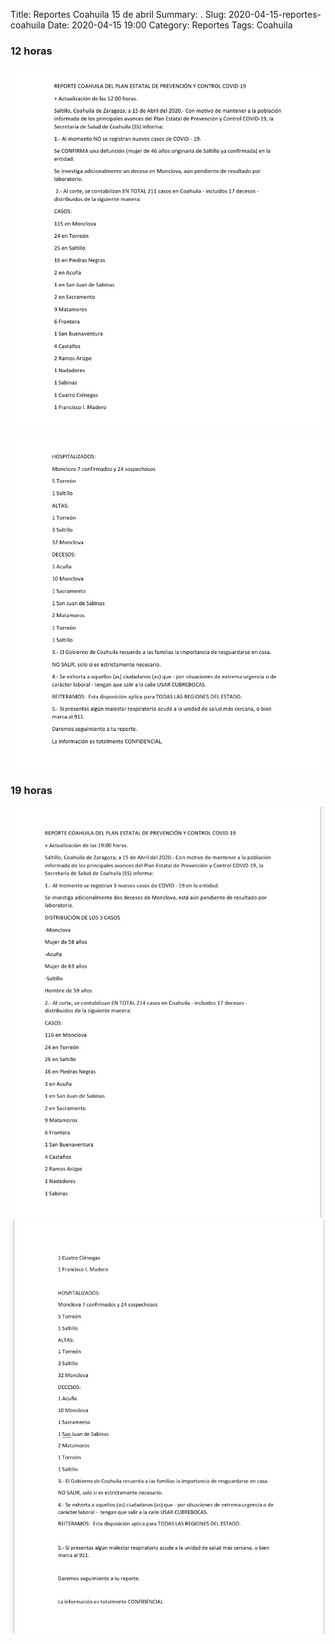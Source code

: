 Title: Reportes Coahuila 15 de abril
Summary: .
Slug: 2020-04-15-reportes-coahuila
Date: 2020-04-15 19:00
Category: Reportes
Tags: Coahuila


### 12 horas

![12 horas 1](/reportes/coahuila/coahuila-2020-04-15-1200-1.jpg)
![12 horas 2](/reportes/coahuila/coahuila-2020-04-15-1200-2.jpg)

### 19 horas

![19 horas 1](/reportes/coahuila/coahuila-2020-04-15-1900-1.jpg)
![19 horas 2](/reportes/coahuila/coahuila-2020-04-15-1900-2.jpg)
